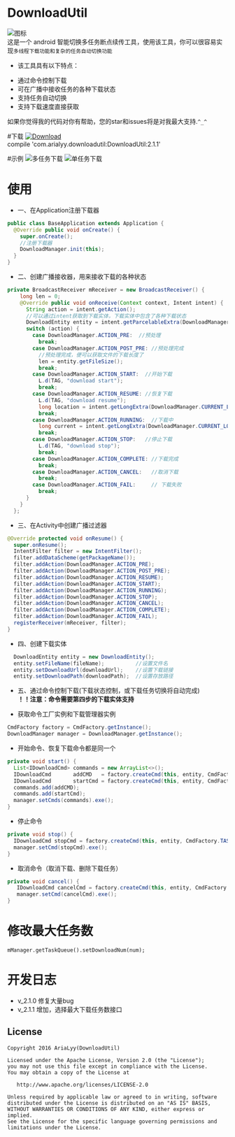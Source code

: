 # DownloadUtil
![图标](https://github.com/AriaLyy/DownloadUtil/blob/v_2.0/app/src/main/res/mipmap-hdpi/ic_launcher.png)</br>
这是一个 android 智能切换多任务断点续传工具，使用该工具，你可以很容易实现`多线程下载功能和复杂的任务自动切换功能`</br>
+ 该工具具有以下特点：
 - 通过命令控制下载
 - 可在广播中接收任务的各种下载状态
 - 支持任务自动切换
 - 支持下载速度直接获取

如果你觉得我的代码对你有帮助，您的star和issues将是对我最大支持.`^_^`

#下载
[![Download](https://api.bintray.com/packages/arialyy/maven/MTDownloadUtil/images/download.svg)](https://bintray.com/arialyy/maven/MTDownloadUtil/_latestVersion)<br/>
compile 'com.arialyy.downloadutil:DownloadUtil:2.1.1'


#示例
![多任务下载](https://github.com/AriaLyy/DownloadUtil/blob/v_2.0/img/download_img.gif)
![单任务下载](https://github.com/AriaLyy/DownloadUtil/blob/master/img/11.gif "")

# 使用
* 一、在Application注册下载器
```java
public class BaseApplication extends Application {
  @Override public void onCreate() {
    super.onCreate();
    //注册下载器
    DownloadManager.init(this);
  }
}
```

* 二、创建广播接收器，用来接收下载的各种状态
```java
private BroadcastReceiver mReceiver = new BroadcastReceiver() {
    long len = 0;
    @Override public void onReceive(Context context, Intent intent) {
      String action = intent.getAction();
      //可以通过intent获取到下载实体，下载实体中包含了各种下载状态
      DownloadEntity entity = intent.getParcelableExtra(DownloadManager.ENTITY);
      switch (action) {
        case DownloadManager.ACTION_PRE:  //预处理
          break;
        case DownloadManager.ACTION_POST_PRE: //预处理完成
          //预处理完成，便可以获取文件的下载长度了
          len = entity.getFileSize();
          break;
        case DownloadManager.ACTION_START:  //开始下载
          L.d(TAG, "download start");
          break;
        case DownloadManager.ACTION_RESUME: //恢复下载
          L.d(TAG, "download resume");
          long location = intent.getLongExtra(DownloadManager.CURRENT_LOCATION, 1);
          break;
        case DownloadManager.ACTION_RUNNING:  //下载中
          long current = intent.getLongExtra(DownloadManager.CURRENT_LOCATION, 0);
          break;
        case DownloadManager.ACTION_STOP:   //停止下载
          L.d(TAG, "download stop");
          break;
        case DownloadManager.ACTION_COMPLETE: //下载完成
          break;
        case DownloadManager.ACTION_CANCEL:   //取消下载
          break;
        case DownloadManager.ACTION_FAIL:     // 下载失败
          break;
      }
    }
  };
```

* 三、在Activity中创建广播过滤器
```java
@Override protected void onResume() {
  super.onResume();
  IntentFilter filter = new IntentFilter();
  filter.addDataScheme(getPackageName());
  filter.addAction(DownloadManager.ACTION_PRE);
  filter.addAction(DownloadManager.ACTION_POST_PRE);
  filter.addAction(DownloadManager.ACTION_RESUME);
  filter.addAction(DownloadManager.ACTION_START);
  filter.addAction(DownloadManager.ACTION_RUNNING);
  filter.addAction(DownloadManager.ACTION_STOP);
  filter.addAction(DownloadManager.ACTION_CANCEL);
  filter.addAction(DownloadManager.ACTION_COMPLETE);
  filter.addAction(DownloadManager.ACTION_FAIL);
  registerReceiver(mReceiver, filter);
}
```

* 四、创建下载实体
```java
  DownloadEntity entity = new DownloadEntity();
  entity.setFileName(fileName);          //设置文件名
  entity.setDownloadUrl(downloadUrl);    //设置下载链接
  entity.setDownloadPath(downloadPath);  //设置存放路径
```

* 五、通过命令控制下载(下载状态控制，或下载任务切换将自动完成)</br>
**！！注意：命令需要第四步的下载实体支持**

 - 获取命令工厂实例和下载管理器实例
 ```java
 CmdFactory factory = CmdFactory.getInstance();
 DownloadManager manager = DownloadManager.getInstance();
 ```
 - 开始命令、恢复下载命令都是同一个
 ```java
 private void start() {
   List<IDownloadCmd> commands = new ArrayList<>();
   IDownloadCmd       addCMD   = factory.createCmd(this, entity, CmdFactory.TASK_CREATE);
   IDownloadCmd       startCmd = factory.createCmd(this, entity, CmdFactory.TASK_START);
   commands.add(addCMD);
   commands.add(startCmd);
   manager.setCmds(commands).exe();
 }
 ```
 - 停止命令
 ```java
 private void stop() {
   IDownloadCmd stopCmd = factory.createCmd(this, entity, CmdFactory.TASK_STOP);
   manager.setCmd(stopCmd).exe();
 }
 ```
 - 取消命令（取消下载、删除下载任务）
 ```java
 private void cancel() {
    IDownloadCmd cancelCmd = factory.createCmd(this, entity, CmdFactory.TASK_CANCEL);
    manager.setCmd(cancelCmd).exe();
 }
 ```

# 修改最大任务数
```
mManager.getTaskQueue().setDownloadNum(num);

```

# 开发日志
 + v_2.1.0 修复大量bug
 + v_2.1.1 增加，选择最大下载任务数接口

License
-------

    Copyright 2016 AriaLyy(DownloadUtil)

    Licensed under the Apache License, Version 2.0 (the "License");
    you may not use this file except in compliance with the License.
    You may obtain a copy of the License at

       http://www.apache.org/licenses/LICENSE-2.0

    Unless required by applicable law or agreed to in writing, software
    distributed under the License is distributed on an "AS IS" BASIS,
    WITHOUT WARRANTIES OR CONDITIONS OF ANY KIND, either express or implied.
    See the License for the specific language governing permissions and
    limitations under the License.
